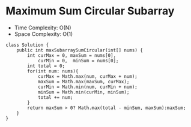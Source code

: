 # Maximum Sum Circular Subarray

- Time Complexity: O(N)
- Space Complexity: O(1)

```
class Solution {
    public int maxSubarraySumCircular(int[] nums) {
        int curMax = 0, maxSum = nums[0],
            curMin = 0,  minSum = nums[0];
        int total = 0;
        for(int num: nums){
            curMax = Math.max(num, curMax + num);
            maxSum = Math.max(maxSum, curMax);
            curMin = Math.min(num, curMin + num);
            minSum = Math.min(curMin, minSum);
            total += num;
        }
        return maxSum > 0? Math.max(total - minSum, maxSum):maxSum;
    }
}
```
